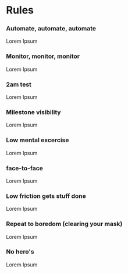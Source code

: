 # Rules

### Automate, automate, automate

Lorem Ipsum

### Monitor, monitor, monitor

Lorem Ipsum

### 2am test

Lorem Ipsum

### Milestone visibility

Lorem Ipsum

### Low mental excercise

Lorem Ipsum

### face-to-face

Lorem Ipsum

### Low friction gets stuff done

Lorem Ipsum

### Repeat to boredom \(clearing your mask\)

Lorem Ipsum

### No hero's

Lorem Ipsum

